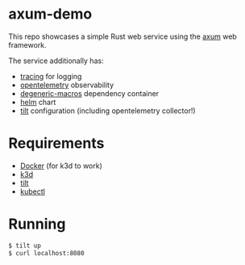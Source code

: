 # axum-demo

This repo showcases a simple Rust web service using the [axum](https://lib.rs/axum) web framework.

The service additionally has:

- [tracing](https://lib.rs/tracing) for logging
- [opentelemetry](https://opentelemetry.io) observability
- [degeneric-macros](https://lib.rs/degeneric-macros) dependency container
- [helm](https://helm.sh) chart
- [tilt](https://tilt.dev) configuration (including opentelemetry collector!)

# Requirements

- [Docker](https://docker.com) (for k3d to work)
- [k3d](https://k3d.io)
- [tilt](https://tilt.dev)
- [kubectl](https://kubernetes.io)

# Running

```bash
$ tilt up
$ curl localhost:8080
```
